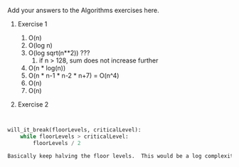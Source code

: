 Add your answers to the Algorithms exercises here.

1. Exercise 1
    1. O(n)
    2. O(log n)
    3. O(log sqrt(n**2)) ???
        1. if n > 128, sum does not increase further
    4. O(n * log(n))
    5. O(n * n-1 * n-2 * n+7) = O(n^4)
    6. O(n)
    7. O(n)

2. Exercise 2
``` python
```

```python

will_it_break(floorLevels, criticalLevel):
    while floorLevels > criticalLevel:
        floorLevels / 2

Basically keep halving the floor levels.  This would be a log complexity.

